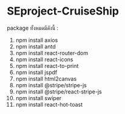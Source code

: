 # SEproject-CruiseShip



package ทั้งหมดมีดังนี้ :
1. npm install axios
2. npm install antd
3. npm install react-router-dom
4. npm install react-icons
5. npm install react-to-print
6. npm install jspdf
7. npm install html2canvas
8. npm install @stripe/stripe-js
9. npm install @stripe/react-stripe-js
10. npm install swiper
11. npm install react-hot-toast
